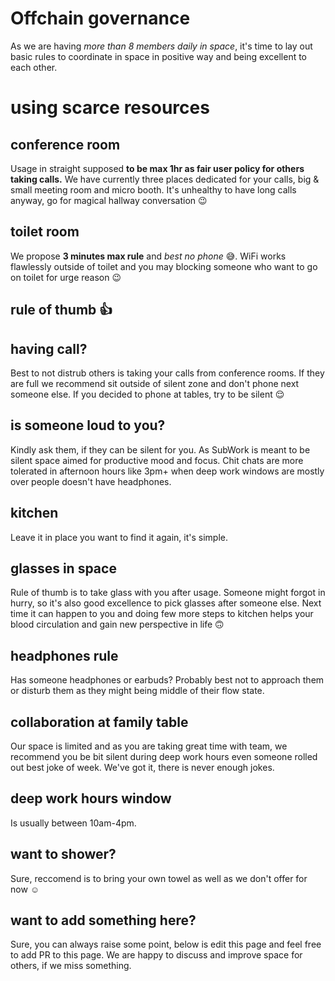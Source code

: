 # Offchain governance

As we are having _more than 8 members daily in space_, it's time to lay out basic rules to coordinate in space in positive way and being excellent to each other.


# using scarce resources 
conference room
---
Usage in straight supposed **to be max 1hr as fair user policy for others taking calls.** We have currently three places dedicated for your calls, big & small meeting room and micro booth. It's unhealthy to have long calls anyway, go for magical hallway conversation 😉

toilet room
---
We propose **3 minutes max rule** and _best no phone_ 😅. 
WiFi works flawlessly outside of toilet and you may blocking someone who want to go on toilet for urge reason 😉


rule of thumb 👍
---
having call?
---

Best to not distrub others is taking your calls from conference rooms. If they are full we recommend sit outside of silent zone and don't phone next someone else. If you decided to phone at tables, try to be silent 😌

is someone loud to you?
--- 
Kindly ask them, if they can be silent for you. As SubWork is meant to be silent space aimed for productive mood and focus. Chit chats are more tolerated in afternoon hours like 3pm+ when deep work windows are mostly over people doesn't have headphones.

kitchen
---
Leave it in place you want to find it again, it's simple. 

glasses in space
---
Rule of thumb is to take glass with you after usage. Someone might forgot in hurry, so it's also good excellence to pick glasses after someone else. Next time it can happen to you and doing few more steps to kitchen helps your blood circulation and gain new perspective in life 🙃

headphones rule
---
Has someone headphones or earbuds? Probably best not to approach them or disturb them as they might being middle of their flow state.

collaboration at family table
---
Our space is limited and as you are taking great time with team, we recommend you be bit silent during deep work hours even someone rolled out best joke of week. We've got it, there is never enough jokes.

deep work hours window
--- 
Is usually between 10am-4pm. 

want to shower?
---
Sure, reccomend is to bring your own towel as well as we don't offer for now ☺️

want to add something here?
---
Sure, you can always raise some point, below is edit this page and feel free to add PR to this page. We are happy to discuss and improve space for others, if we miss something.
